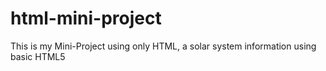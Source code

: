 # html-mini-project
This is my Mini-Project using only HTML, a solar system information using basic HTML5
